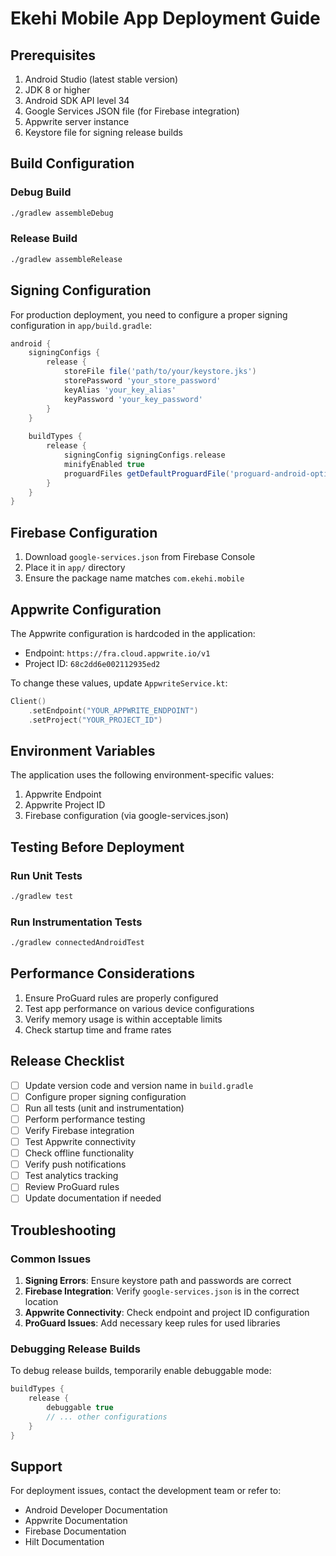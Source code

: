 # Ekehi Mobile App Deployment Guide

## Prerequisites

1. Android Studio (latest stable version)
2. JDK 8 or higher
3. Android SDK API level 34
4. Google Services JSON file (for Firebase integration)
5. Appwrite server instance
6. Keystore file for signing release builds

## Build Configuration

### Debug Build
```bash
./gradlew assembleDebug
```

### Release Build
```bash
./gradlew assembleRelease
```

## Signing Configuration

For production deployment, you need to configure a proper signing configuration in `app/build.gradle`:

```gradle
android {
    signingConfigs {
        release {
            storeFile file('path/to/your/keystore.jks')
            storePassword 'your_store_password'
            keyAlias 'your_key_alias'
            keyPassword 'your_key_password'
        }
    }
    
    buildTypes {
        release {
            signingConfig signingConfigs.release
            minifyEnabled true
            proguardFiles getDefaultProguardFile('proguard-android-optimize.txt'), 'proguard-rules.pro'
        }
    }
}
```

## Firebase Configuration

1. Download `google-services.json` from Firebase Console
2. Place it in `app/` directory
3. Ensure the package name matches `com.ekehi.mobile`

## Appwrite Configuration

The Appwrite configuration is hardcoded in the application:
- Endpoint: `https://fra.cloud.appwrite.io/v1`
- Project ID: `68c2dd6e002112935ed2`

To change these values, update `AppwriteService.kt`:

```kotlin
Client()
    .setEndpoint("YOUR_APPWRITE_ENDPOINT")
    .setProject("YOUR_PROJECT_ID")
```

## Environment Variables

The application uses the following environment-specific values:

1. Appwrite Endpoint
2. Appwrite Project ID
3. Firebase configuration (via google-services.json)

## Testing Before Deployment

### Run Unit Tests
```bash
./gradlew test
```

### Run Instrumentation Tests
```bash
./gradlew connectedAndroidTest
```

## Performance Considerations

1. Ensure ProGuard rules are properly configured
2. Test app performance on various device configurations
3. Verify memory usage is within acceptable limits
4. Check startup time and frame rates

## Release Checklist

- [ ] Update version code and version name in `build.gradle`
- [ ] Configure proper signing configuration
- [ ] Run all tests (unit and instrumentation)
- [ ] Perform performance testing
- [ ] Verify Firebase integration
- [ ] Test Appwrite connectivity
- [ ] Check offline functionality
- [ ] Verify push notifications
- [ ] Test analytics tracking
- [ ] Review ProGuard rules
- [ ] Update documentation if needed

## Troubleshooting

### Common Issues

1. **Signing Errors**: Ensure keystore path and passwords are correct
2. **Firebase Integration**: Verify `google-services.json` is in the correct location
3. **Appwrite Connectivity**: Check endpoint and project ID configuration
4. **ProGuard Issues**: Add necessary keep rules for used libraries

### Debugging Release Builds

To debug release builds, temporarily enable debuggable mode:
```gradle
buildTypes {
    release {
        debuggable true
        // ... other configurations
    }
}
```

## Support

For deployment issues, contact the development team or refer to:
- Android Developer Documentation
- Appwrite Documentation
- Firebase Documentation
- Hilt Documentation